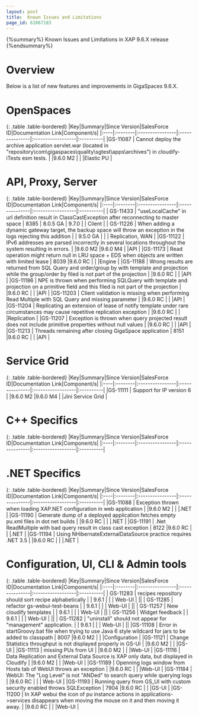 ```yaml
---
layout: post
title:  Known Issues and Limitations
page_id: 61867183
---
```


{%summary%} Known Issues and Limitations in XAP 9.6.X release {%endsummary%}

# Overview

Below is a list of new features and improvements in GigaSpaces 9.6.X.

# OpenSpaces

{: .table .table-bordered}
|Key|Summary|Since Version|SalesForce ID|Documentation Link|Component/s|
|:----|:--------|:----------------|:---------------|:------------------|:----------|
|GS-11087 | Cannot deploy the archive application servlet.war (located in "repository\com\gigaspaces\quality\sgtest\apps\archives") in cloudify-iTests esm tests. | |9.6.0 M2 | | |Elastic PU |


# API, Proxy, Server

{: .table .table-bordered}
|Key|Summary|Since Version|SalesForce ID|Documentation Link|Component/s|
|:----|:--------|:----------------|:---------------|:------------------|:----------|
| GS-11433 | "useLocalCache" in url definition result in ClassCastException after reconnecting to master space | 8385 | 8.0.5 GA | 9.7.0 | | Client |
| GS-11226 | When adding a dynamic gateway target, the backup space will throw an exception in the logs rejecting this addition | | 9.5.0 GA | | | Replication, WAN |
|GS-11122 | IPv6 addresses are parsed incorrectly in several locations throughout the system resulting in errors. | |9.6.0 M2 |9.6.0 M4 | |API |
|GS-11173 | Read operation might return null in LRU space + EDS when objects are written with limited lease | 8039 |9.6.0 RC | | |Engine |
|GS-11188 | Wrong results are returned from SQL Query and order/group by with template and projection while the group/order by filed is not part of the projection | |9.6.0 RC | | |API |
|GS-11186 | NPE is thrown when performing SQLQuery with template and projection on a primitive field and this filed is not part of the projection | |9.6.0 RC | | |API |
|GS-11203 | Client validation is missing when performing Read Multiple with SQL Query and missing parameter | |9.6.0 RC | | |API |
|GS-11204 | Replicating an extension of lease of notify template under rare circumstances may cause repetitive replication exception | |9.6.0 RC | | |Replication |
|GS-11207 | Exception is thrown when query projected result does not include primitive properties without null values | |9.6.0 RC | | |API |
|GS-11213 | Threads remaining after closing GigaSpace application | 8151 |9.6.0 RC | | |API |



# Service Grid

{: .table .table-bordered}
|Key|Summary|Since Version|SalesForce ID|Documentation Link|Component/s|
|:----|:--------|:----------------|:---------------|:------------------|:----------|
|GS-11111 | Support for IP version 6 | |9.6.0 M2 |9.6.0 M4 | |Jini Service Grid |

# C++ Specifics

{: .table .table-bordered}
|Key|Summary|Since Version|SalesForce ID|Documentation Link|Component/s|
|:----|:--------|:----------------|:---------------|:------------------|:----------|


# .NET Specifics

{: .table .table-bordered}
|Key|Summary|Since Version|SalesForce ID|Documentation Link|Component/s|
|:----|:--------|:----------------|:---------------|:------------------|:----------|
|GS-11088 | Exception thrown when loading XAP.NET configuration in web application | |9.6.0 M2 | | |.NET |
|GS-11190 | Generate dump of a deployed application fetches empty pu.xml files in dot net builds | |9.6.0 RC | | |.NET |
|GS-11191 | .Net ReadMultiple with bad query result in class cast exception | 8122 |9.6.0 RC | | |.NET |
|GS-11194 | Using NHibernateExternalDataSource practice requires .NET 3.5 | |9.6.0 RC | | |.NET |


# Configuration, UI, CLI & Admin tools

{: .table .table-bordered}
|Key|Summary|Since Version|SalesForce ID|Documentation Link|Component/s|
|:----|:--------|:----------------|:---------------|:------------------|:----------|
 | GS-11283 | recipes repository should sort recipe alphabetically | | 9.6.1 | | | Web-UI | ||
 | GS-11285 | refactor gs-webui-test-beans | | 9.6.1 | | | Web-UI | ||
 | GS-11257 | New cloudify templates | | 9.6.1 | | | Web-UI | ||
 | GS-11256 | Widget feedback | | 9.6.1 | | | Web-UI | ||
 | GS-11282 | "uninstall" should not appear for "management" application. | | 9.6.1 | | | Web-UI | ||
 |GS-11108 | Error in startGroovy.bat file when trying to use Java 6 style wildcard for jars to be added to classpath | 8007 |9.6.0 M2 | | |Configuration |
 |GS-11121 | Change Statistics throughput is not displayed properly in GS-UI | |9.6.0 M2 | | |GS-UI |
 |GS-11113 | missing PUs from UI | |9.6.0 M2 | | |Web-UI |
 |GS-11116 | Data Replication and External Data Source is XAP only data, but displayed in Cloudify | |9.6.0 M2 | | |Web-UI |
 |GS-11189 | Openning logs window from Hosts tab of WebUI throws an exception | |9.6.0 RC | | |Web-UI |
 |GS-11184 | WebUI: The "Log Level" is not "ANDed" to search query while querying logs | |9.6.0 RC | | | Web-UI |
 |GS-11193 | Running query from GS_UI with custom security enabled throws SQLException | 7904 |9.6.0 RC | | |GS-UI |
 |GS-11200 | In XAP webui the icon of pu instance actions in applications->services disappears when moving the mouse on it and then moving it away. | |9.6.0 RC | | |Web-UI |

